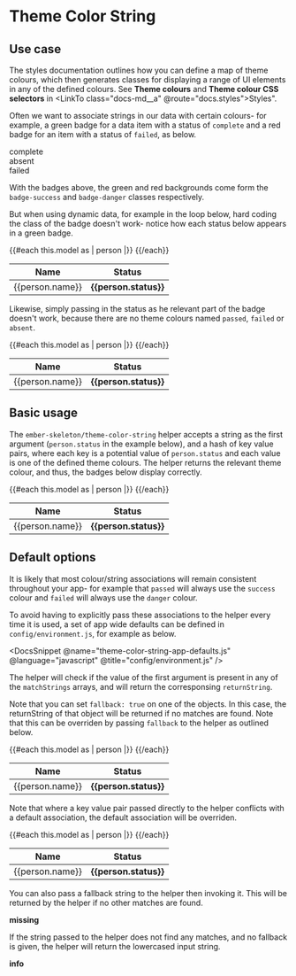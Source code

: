 # Theme Color String

## Use case

The styles documentation outlines how you can define a map of theme colours, which then generates classes for displaying a range of UI elements in any of the defined colours. See **Theme colours** and **Theme colour CSS selectors** in <LinkTo class="docs-md__a" @route="docs.styles">Styles"</LinkTo>.

Often we want to associate strings in our data with certain colours- for example, a green badge for a data item with a status of `complete` and a red badge for an item with a status of `failed`, as below.

<div class="ember-skeleton-styles">
  <div class="ember-skeleton-styles">
<DocsDemo class="body-text" as |demo|>
    <demo.example @name="bootstrap-badges" class="viewport">
      <div class="badge badge-success">complete</div>
      <div class="badge badge-warning">absent</div>
      <div class="badge badge-danger">failed</div>
    </demo.example>
    <demo.snippet @name="bootstrap-badges" />
  </DocsDemo>
</div>
</div>

With the badges above, the green and red backgrounds come form the `badge-success` and `badge-danger` classes respectively.

But when using dynamic data, for example in the loop below, hard coding the class of the badge doesn't work- notice how each status below appears in a green badge.

<div class="ember-skeleton-styles">
<DocsDemo class="body-text" as |demo|>
<demo.example @name="bootstrap-badges-dynamic-data" class="viewport">
<table>
<thead>
<tr>
<th>Name</th>
<th>Status</th>
</tr>
</thead>
<tbody>
{{#each this.model as | person |}}
<tr>
<td>{{person.name}}</td>
<td><b class="badge badge-success">{{person.status}}</b></td>
</tr>
{{/each}}
</tbody>
</table>
</demo.example>
<demo.snippet @name="bootstrap-badges-dynamic-data" />
</DocsDemo>
</div>

Likewise, simply passing in the status as he relevant part of the badge doesn't work, because there are no theme colours named `passed`, `failed` or `absent`.

<div class="ember-skeleton-styles">
<DocsDemo class="body-text" as |demo|>
<demo.example @name="bootstrap-badges-dynamic-data-raw-status" class="viewport">
<table>
<thead>
<tr>
<th>Name</th>
<th>Status</th>
</tr>
</thead>
<tbody>
{{#each this.model as | person |}}
<tr>
<td>{{person.name}}</td>
<td><b class="badge badge-{{person.status}}">{{person.status}}</b></td>
</tr>
{{/each}}
</tbody>
</table>
</demo.example>
<demo.snippet @name="bootstrap-badges-dynamic-data-raw-status" @label="Template" @language="htmlbars" />
<demo.snippet @name="names-and-statuses.js" @label="Model" @language="javascript" />

</DocsDemo>
</div>

## Basic usage

The `ember-skeleton/theme-color-string` helper accepts a string as the first argument (`person.status` in the example below), and a hash of key value pairs, where each key is a potential value of `person.status` and each value is one of the defined theme colours. The helper returns the relevant theme colour, and thus, the badges below display correctly.

<div class="ember-skeleton-styles">
<DocsDemo class="body-text" as |demo|>
<demo.example @name="bootstrap-badges-dynamic-data-parsed-status" class="viewport">
<table>
<thead>
<tr>
<th>Name</th>
<th>Status</th>
</tr>
</thead>
<tbody>
{{#each this.model as | person |}}
<tr>
<td>{{person.name}}</td>
<td><b class="badge badge-{{ember-skeleton/theme-color-string person.status complete="success" absent="warning" failed="danger"}}">{{person.status}}</b></td>
</tr>
{{/each}}
</tbody>
</table>
</demo.example>
<demo.snippet @name="bootstrap-badges-dynamic-data-parsed-status" @label="Template" @language="htmlbars" />
<demo.snippet @name="names-and-statuses.js" @label="Model" @language="javascript" />
</DocsDemo>
</div>

## Default options

It is likely that most colour/string associations will remain consistent throughout your app- for example that `passed` will always use the `success` colour and `failed` will always use the `danger` colour.

To avoid having to explicitly pass these associations to the helper every time it is used, a set of app wide defaults can be defined in `config/environment.js`, for example as below.

<DocsSnippet @name="theme-color-string-app-defaults.js" @language="javascript" @title="config/environment.js" />

The helper will check if the value of the first argument is present in any of the `matchStrings` arrays, and will return the corresponsing `returnString`.

Note that you can set `fallback: true` on one of the objects. In this case, the returnString of that object will be returned if no matches are found. Note that this can be overriden by passing `fallback` to the helper as outlined below.

<div class="ember-skeleton-styles">
<DocsDemo class="body-text" as |demo|>
<demo.example @name="bootstrap-badges-dynamic-data-default-status" class="viewport">
<table>
<thead>
<tr>
<th>Name</th>
<th>Status</th>
</tr>
</thead>
<tbody>
{{#each this.model as | person |}}
<tr>
<td>{{person.name}}</td>
<td><b class="badge badge-{{ember-skeleton/theme-color-string person.status}}">{{person.status}}</b></td>
</tr>
{{/each}}
</tbody>
</table>
</demo.example>
<demo.snippet @name="bootstrap-badges-dynamic-data-default-status" @label="Template" @language="htmlbars" />
<demo.snippet @name="names-and-statuses.js" @label="Model" @language="javascript" />
<demo.snippet @name="theme-color-string-app-defaults.js" @language="javascript" @label="config/environment.js" />
</DocsDemo>
</div>

Note that where a key value pair passed directly to the helper conflicts with a default association, the default association will be overriden.

<div class="ember-skeleton-styles">
<DocsDemo class="body-text" as |demo|>
<demo.example @name="bootstrap-badges-dynamic-data-default-overridden" class="viewport">
<table>
<thead>
<tr>
<th>Name</th>
<th>Status</th>
</tr>
</thead>
<tbody>
{{#each this.model as | person |}}
<tr>
<td>{{person.name}}</td>
<td><b class="badge badge-{{ember-skeleton/theme-color-string person.status absent="info"}}">{{person.status}}</b></td>
</tr>
{{/each}}
</tbody>
</table>
</demo.example>
<demo.snippet @name="bootstrap-badges-dynamic-data-default-overridden" @label="Template" @language="htmlbars" />
<demo.snippet @name="names-and-statuses.js" @label="Model" @language="javascript" />
<demo.snippet @name="theme-color-string-app-defaults.js" @language="javascript" @label="config/environment.js" />
</DocsDemo>
</div>

You can also pass a fallback string to the helper then invoking it. This will be returned by the helper if no other matches are found.

<div class="ember-skeleton-styles">
<DocsDemo class="body-text" as |demo|>
<demo.example @name="bootstrap-badges-dynamic-data-default-fallback" class="viewport">
<b class="badge badge-{{ember-skeleton/theme-color-string "missing" fallback="primary"}}">missing</b>
</demo.example>
<demo.snippet @name="bootstrap-badges-dynamic-data-default-fallback" @label="Template" @language="htmlbars" />
<demo.snippet @name="theme-color-string-app-defaults.js" @language="javascript" @label="config/environment.js" />
</DocsDemo>
</div>

If the string passed to the helper does not find any matches, and no fallback is given, the helper will return the lowercased input string.

<div class="ember-skeleton-styles">
<DocsDemo class="body-text" as |demo|>
<demo.example @name="theme-color-string-no-match" class="viewport">
<b class="badge badge-{{ember-skeleton/theme-color-string "info"}}">info</b>
<!--REUSLTS IN <b class="badge badge-info">info</b> -->
</demo.example>
<demo.snippet @name="theme-color-string-no-match" @label="Template" @language="htmlbars" />
<demo.snippet @name="theme-color-string-app-defaults.js" @language="javascript" @label="config/environment.js" />
</DocsDemo>
</div>
